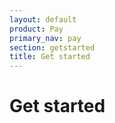 ```yaml
---
layout: default
product: Pay
primary_nav: pay
section: getstarted
title: Get started
---
```


# Get started